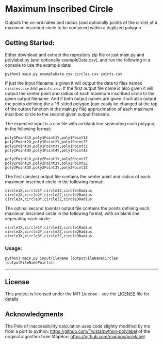 # Maximum Inscribed Circle

Outputs the co-ordinates and radius (and optionally points of the circle) of a maximum inscribed circle to be contained within a digitized polygon

## Getting Started:

Either download and extract the repository zip file or just main.py and polylabel.py (and optionally exampleData.csv), and run the following in a console to use the example data:
```
python3 main.py exampleData.csv circles.csv points.csv
```
If just the input filename is given it will output the data to files named `circles.csv` and `points.csv`. If the first output file name is also given it will output the center point and radius of each maximum inscribed circle to the given output filename. And if both output names are given it will also output the points defining the a 16-sided polygon (can easily be changed at the top of the output function in the main.py file) approximation of each maximum inscribed circle to the second given output filename.

The expected input is a csv file with an blank line seperating each polygon, in the following format:
```
poly1Point1X,poly1Point1Y,poly1Point1Z
poly1Point2X,poly1Point2Y,poly1Point2Z
poly1Point3X,poly1Point3Y,poly1Point3Z
poly1Point4X,poly1Point4Y,poly1Point4Z

poly2Point1X,poly2Point1Y,poly2Point1Z
poly2Point2X,poly2Point2Y,poly2Point2Z
poly2Point3X,poly2Point3Y,poly2Point3Z
```

The first (circles) output file contains the center point and radius of each maximum inscribed circle in the following format:
```
circle1X,circle1Y,circle1Z,circle1Radius
circle2X,circle2Y,circle2Z,circle2Radius
circle3X,circle3Y,circle3Z,circle3Radius
```

The optinal second (points) output file contains the points defining each maximum inscribed circle in the following format, with an blank line seperating each circle:
```
circle1X,circle1Y,circle1Z,circle1Radius
circle2X,circle2Y,circle2Z,circle2Radius
circle3X,circle3Y,circle3Z,circle3Radius
```

### Usage:
```
python3 main.py inputFileName [outputFileNameCircles [outputFileNamePoints]]
```


---
## License

This project is licensed under the MIT License - see the [LICENSE](LICENSE) file for details

## Acknowledgments

The Pole of Inaccessibility calculation uses code slightly modified by me from a port to python: https://github.com/Twista/python-polylabel of the original algorithm from MapBox: https://github.com/mapbox/polylabel
